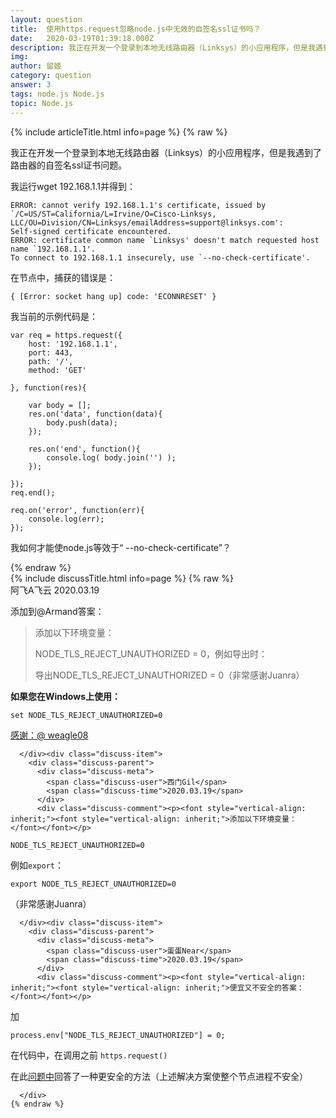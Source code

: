 ```yaml
---
layout: question
title:  使用https.request忽略node.js中无效的自签名ssl证书吗？
date:   2020-03-19T01:39:18.000Z
description: 我正在开发一个登录到本地无线路由器（Linksys）的小应用程序，但是我遇到了路由器的自签名ssl证书问题。我运行wget 192.168.1.1并得...
img: 
author: 留姬
category: question
answer: 3
tags: node.js Node.js
topic: Node.js
---
```

<div class="article-root">
  <div class="article">
    {% include articleTitle.html info=page %}
    {% raw %}
    <div class="article-content"><p><font style="vertical-align: inherit;"><font style="vertical-align: inherit;">我正在开发一个登录到本地无线路由器（Linksys）的小应用程序，但是我遇到了路由器的自签名ssl证书问题。</font></font></p>

<p><font style="vertical-align: inherit;"><font style="vertical-align: inherit;">我运行wget 192.168.1.1并得到：</font></font></p>

<pre><code>ERROR: cannot verify 192.168.1.1's certificate, issued by `/C=US/ST=California/L=Irvine/O=Cisco-Linksys, LLC/OU=Division/CN=Linksys/emailAddress=support@linksys.com':<font></font>
Self-signed certificate encountered.<font></font>
ERROR: certificate common name `Linksys' doesn't match requested host name `192.168.1.1'.<font></font>
To connect to 192.168.1.1 insecurely, use `--no-check-certificate'.<font></font>
</code></pre>

<p><font style="vertical-align: inherit;"><font style="vertical-align: inherit;">在节点中，捕获的错误是：</font></font></p>

<pre><code>{ [Error: socket hang up] code: 'ECONNRESET' }
</code></pre>

<p><font style="vertical-align: inherit;"><font style="vertical-align: inherit;">我当前的示例代码是：</font></font></p>

<pre><code>var req = https.request({ <font></font>
    host: '192.168.1.1', <font></font>
    port: 443,<font></font>
    path: '/',<font></font>
    method: 'GET'<font></font>
<font></font>
}, function(res){<font></font>
<font></font>
    var body = [];<font></font>
    res.on('data', function(data){<font></font>
        body.push(data);<font></font>
    });<font></font>
<font></font>
    res.on('end', function(){<font></font>
        console.log( body.join('') );<font></font>
    });<font></font>
<font></font>
});<font></font>
req.end();<font></font>
<font></font>
req.on('error', function(err){<font></font>
    console.log(err);<font></font>
});<font></font>
</code></pre>

<p><font style="vertical-align: inherit;"><font style="vertical-align: inherit;">我如何才能使node.js等效于“ --no-check-certificate”？</font></font></p></div>
    {% endraw %}
  </div>

  <div class="discuss-wrapper">
    {% include discussTitle.html info=page %}
    {% raw %}
    <div class="discuss-item">
        <div class="discuss-parent">
          <div class="discuss-meta">
            <span class="discuss-user">阿飞A飞云</span>
            <span class="discuss-time">2020.03.19</span>
          </div>
          <div class="discuss-comment"><p><font style="vertical-align: inherit;"><font style="vertical-align: inherit;">添加到@Armand答案：</font></font></p>

<blockquote>
  <p><font style="vertical-align: inherit;"><font style="vertical-align: inherit;">添加以下环境变量：</font></font></p>
  
  <p><font style="vertical-align: inherit;"><font style="vertical-align: inherit;">NODE_TLS_REJECT_UNAUTHORIZED = 0，例如导出时：</font></font></p>
  
  <p><font style="vertical-align: inherit;"><font style="vertical-align: inherit;">导出NODE_TLS_REJECT_UNAUTHORIZED = 0（非常感谢Juanra）</font></font></p>
</blockquote>

<p><strong><font style="vertical-align: inherit;"><font style="vertical-align: inherit;">如果您在Windows上使用：</font></font></strong></p>

<pre><code>set NODE_TLS_REJECT_UNAUTHORIZED=0
</code></pre>

<p><a href="https://github.com/nodejs/node-gyp/issues/695" rel="noreferrer"><font style="vertical-align: inherit;"><font style="vertical-align: inherit;">感谢：@ weagle08</font></font></a></p></div>
        </div>
        
      </div><div class="discuss-item">
        <div class="discuss-parent">
          <div class="discuss-meta">
            <span class="discuss-user">西门Gil</span>
            <span class="discuss-time">2020.03.19</span>
          </div>
          <div class="discuss-comment"><p><font style="vertical-align: inherit;"><font style="vertical-align: inherit;">添加以下环境变量：</font></font></p>

<pre><code>NODE_TLS_REJECT_UNAUTHORIZED=0
</code></pre>

<p><font style="vertical-align: inherit;"><font style="vertical-align: inherit;">例如</font></font><code>export</code><font style="vertical-align: inherit;"><font style="vertical-align: inherit;">：</font></font></p>

<pre><code>export NODE_TLS_REJECT_UNAUTHORIZED=0
</code></pre>

<p><font style="vertical-align: inherit;"><font style="vertical-align: inherit;">（非常感谢Juanra）</font></font></p></div>
        </div>
        
      </div><div class="discuss-item">
        <div class="discuss-parent">
          <div class="discuss-meta">
            <span class="discuss-user">蛋蛋Near</span>
            <span class="discuss-time">2020.03.19</span>
          </div>
          <div class="discuss-comment"><p><font style="vertical-align: inherit;"><font style="vertical-align: inherit;">便宜又不安全的答案：</font></font></p>

<p><font style="vertical-align: inherit;"><font style="vertical-align: inherit;">加</font></font></p>

<pre><code>process.env["NODE_TLS_REJECT_UNAUTHORIZED"] = 0;
</code></pre>

<p><font style="vertical-align: inherit;"><font style="vertical-align: inherit;">在代码中，在调用之前 </font></font><code>https.request()</code></p>

<p><font style="vertical-align: inherit;"><font style="vertical-align: inherit;">在此</font><a href="https://stackoverflow.com/questions/20433287/node-js-request-cert-has-expired#answer-29397100"><font style="vertical-align: inherit;">问题中</font></a><font style="vertical-align: inherit;">回答了一种更安全的方法（上述解决方案使整个节点进程不安全）</font></font><a href="https://stackoverflow.com/questions/20433287/node-js-request-cert-has-expired#answer-29397100"><font style="vertical-align: inherit;"></font></a></p></div>
        </div>
        
      </div>
    {% endraw %}
  </div>
<div>
